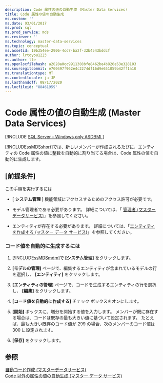 ```yaml
---
description: Code 属性の値の自動生成 (Master Data Services)
title: Code 属性の値の自動生成
ms.custom: ''
ms.date: 03/01/2017
ms.prod: sql
ms.prod_service: mds
ms.reviewer: ''
ms.technology: master-data-services
ms.topic: conceptual
ms.assetid: 19b354ee-2906-4cc7-ba2f-32b4543bddcf
author: lrtoyou1223
ms.author: lle
ms.openlocfilehash: a2028a0cc9911308bfe8462be4b826e53e328103
ms.sourcegitcommit: e700497f962e4c2274df16d9e651059b42ff1a10
ms.translationtype: MT
ms.contentlocale: ja-JP
ms.lasthandoff: 08/17/2020
ms.locfileid: "88461959"
---
```

# <a name="automatically-generate-code-attribute-values-master-data-services"></a>Code 属性の値の自動生成 (Master Data Services)

[!INCLUDE [SQL Server - Windows only ASDBMI  ](../includes/applies-to-version/sql-windows-only-asdbmi.md)]

  [!INCLUDE[ssMDSshort](../includes/ssmdsshort-md.md)]では、新しいメンバーが作成されるたびに、エンティティの Code 属性の値に整数を自動的に割り当てる場合は、Code 属性の値を自動的に生成します。  
  
## <a name="prerequisites"></a>[前提条件]  
 この手順を実行するには  
  
-   [ **システム管理** ] 機能領域にアクセスするためのアクセス許可が必要です。  
  
-   モデル管理者である必要があります。 詳細については、「 [管理者 &#40;マスターデータサービス&#41;](../master-data-services/administrators-master-data-services.md)」を参照してください。  
  
-   エンティティが存在する必要があります。 詳細については、「[エンティティを作成する (マスター データ サービス)](../master-data-services/create-an-entity-master-data-services.md)」を参照してください。  
  
### <a name="to-automatically-generate-code-values"></a>コード値を自動的に生成するには  
  
1.  [!INCLUDE[ssMDSmdm](../includes/ssmdsmdm-md.md)]で **[システム管理]** をクリックします。  
  
2.  **[モデルの管理]** ページで、編集するエンティティが含まれているモデルの行を選択し、 **[エンティティ]** をクリックします。  
  
3.  **[エンティティの管理]** ページで、コードを生成するエンティティの行を選択し、 **[編集]** をクリックします。  
  
4.  **[コード値を自動的に作成する]** チェック ボックスをオンにします。  
  
5.  **[開始]** ボックスに、増分を開始する値を入力します。 メンバーが既に存在する場合は、コードは既存の最も大きい値に基づいて設定されます。 たとえば、最も大きい既存のコード値が 299 の場合、次のメンバーのコード値は 300 に設定されます。  
  
6.  **[保存]** をクリックします。  
  
## <a name="see-also"></a>参照  
 [自動コード作成 &#40;マスターデータサービス&#41;](../master-data-services/automatic-code-creation-master-data-services.md)   
 [Code 以外の属性の値の自動生成 (マスター データ サービス)](../master-data-services/automatically-generate-attribute-values-other-than-code-master-data-services.md)  
  
  
